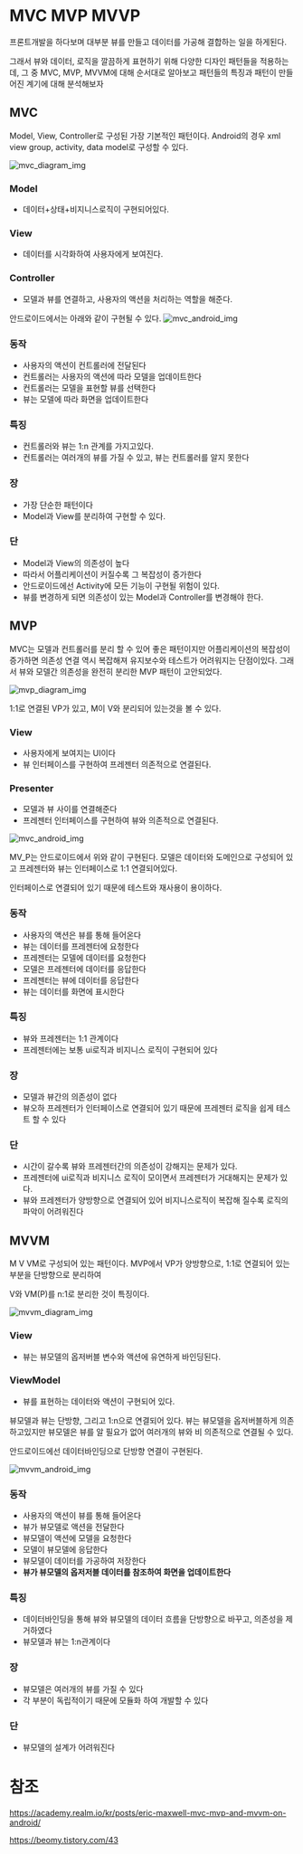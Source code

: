 # MVC MVP MVVP

프론트개발을 하다보며 대부분 뷰를 만들고 데이터를 가공해 결합하는 일을 하게된다.

그래서 뷰와 데이터, 로직을 깔끔하게 표현하기 위해 다양한 디자인 패턴들을 적용하는데, 그 중 MVC, MVP, MVVM에 대해 순서대로 알아보고 패턴들의 특징과 패턴이 만들어진 계기에 대해 분석해보자

## MVC

Model, View, Controller로 구성된 가장 기본적인 패턴이다.
Android의 경우 xml view group, activity, data model로 구성할 수 있다.

![mvc_diagram_img](../images/MVC_diagram_img.PNG)

### Model

- 데이터+상태+비지니스로직이 구현되어있다.

### View

- 데이터를 시각화하여 사용자에게 보여진다.

### Controller

- 모델과 뷰를 연결하고, 사용자의 액션을 처리하는 역할을 해준다.

안드로이드에서는 아래와 같이 구현될 수 있다.
![mvc_android_img](../images/MVC_android_img.PNG)

### 동작

- 사용자의 액션이 컨트롤러에 전달된다
- 컨트롤러는 사용자의 액션에 따라 모델을 업데이트한다
- 컨트롤러는 모델을 표현할 뷰를 선택한다
- 뷰는 모델에 따라 화면을 업데이트한다

### 특징

- 컨트롤러와 뷰는 1:n 관계를 가지고있다.
- 컨트롤러는 여러개의 뷰를 가질 수 있고, 뷰는 컨트롤러를 알지 못한다

### 장

- 가장 단순한 패턴이다
- Model과 View를 분리하여 구현할 수 있다.

### 단

- Model과 View의 의존성이 높다
- 따라서 어플리케이션이 커질수록 그 복잡성이 증가한다
- 안드로이드에선 Activity에 모든 기능이 구현될 위험이 있다.
- 뷰를 변경하게 되면 의존성이 있는 Model과 Controller를 변경해야 한다.

## MVP

MVC는 모델과 컨트롤러를 분리 할 수 있어 좋은 패턴이지만 어플리케이션의 복잡성이 증가하면 의존성 연결 역시 복잡해져 유지보수와 테스트가 어려워지는 단점이있다. 그래서 뷰와 모델간 의존성을 완전히 분리한 MVP 패턴이 고안되었다.

![mvp_diagram_img](../images/MVP_diagram_img.PNG)

1:1로 연결된 VP가 있고, M이 V와 분리되어 있는것을 볼 수 있다.

### View

- 사용자에게 보여지는 UI이다
- 뷰 인터페이스를 구현하여 프레젠터 의존적으로 연결된다.

### Presenter

- 모델과 뷰 사이를 연결해준다
- 프레젠터 인터페이스를 구현하여 뷰와 의존적으로 연결된다.

![mvc_android_img](../images/MVC_android_img.PNG)

MV_P는 안드로이드에서 위와 같이 구현된다.
모델은 데이터와 도메인으로 구성되어 있고
프레젠터와 뷰는 인터페이스로 1:1 연결되어있다.

인터페이스로 연결되어 있기 때문에 테스트와 재사용이 용이하다.

### 동작

- 사용자의 액션은 뷰를 통해 들어온다
- 뷰는 데이터를 프레젠터에 요청한다
- 프레젠터는 모델에 데이터를 요청한다
- 모델은 프레젠터에 데이터를 응답한다
- 프레젠터는 뷰에 데이터를 응답한다
- 뷰는 데이터를 화면에 표시한다

### 특징

- 뷰와 프레젠터는 1:1 관계이다
- 프레젠터에는 보통 ui로직과 비지니스 로직이 구현되어 있다

### 장

- 모델과 뷰간의 의존성이 없다
- 뷰오하 프레젠터가 인터페이스로 연결되어 있기 때문에 프레젠터 로직을 쉽게 테스트 할 수 있다

### 단

- 시간이 갈수록 뷰와 프레젠터간의 의존성이 강해지는 문제가 있다.
- 프레젠터에 ui로직과 비지니스 로직이 모이면서 프레젠터가 거대해지는 문제가 있다.
- 뷰와 프레젠터가 양방향으로 연결되어 있어 비지니스로직이 복잡해 질수록 로직의 파악이 어려워진다

## MVVM

M V VM로 구성되어 있는 패턴이다.
MVP에서 VP가 양방향으로, 1:1로 연결되어 있는 부분을 단방향으로 분리하여

V와 VM(P)를 n:1로 분리한 것이 특징이다.

![mvvm_diagram_img](../images/MVVM_diagram_img.PNG)

### View

- 뷰는 뷰모델의 옵저버블 변수와 액션에 유연하게 바인딩된다.

### ViewModel

- 뷰를 표현하는 데이터와 액션이 구현되어 있다.

뷰모델과 뷰는 단방향, 그리고 1:n으로 연결되어 있다. 뷰는 뷰모델을 옵저버블하게 의존하고있지만 뷰모델은 뷰를 알 필요가 없어 여러개의 뷰와 비 의존적으로 연결될 수 있다.

안드로이드에선 데이터바인딩으로 단방향 연결이 구현된다.

![mvvm_android_img](../images/MVVM_android_img.PNG)

### 동작

- 사용자의 액션이 뷰를 통해 들어온다
- 뷰가 뷰모델로 액션을 전달한다
- 뷰모델이 액션에 모델을 요청한다
- 모델이 뷰모델에 응답한다
- 뷰모델이 데이터를 가공하여 저장한다
- **뷰가 뷰모델의 옵저저블 데이터를 참조하여 화면을 업데이트한다**

### 특징

- 데이터바인딩을 통해 뷰와 뷰모델의 데이터 흐름을 단방향으로 바꾸고, 의존성을 제거하였다
- 뷰모델과 뷰는 1:n관계이다

### 장

- 뷰모델은 여러개의 뷰를 가질 수 있다
- 각 부분이 독립적이기 때문에 모듈화 하여 개발할 수 있다

### 단

- 뷰모델의 설계가 어려워진다

# 참조

https://academy.realm.io/kr/posts/eric-maxwell-mvc-mvp-and-mvvm-on-android/

https://beomy.tistory.com/43
